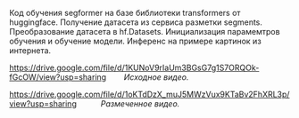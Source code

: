 Код обучения segformer на базе библиотеки transformers от huggingface. Получение датасета из сервиса разметки segments. Преобразование датасета в hf.Datasets. Инициализация парамемтров обучения и обучение модели. Инференс на примере картинок из интернета.


https://drive.google.com/file/d/1KUNoV9rIaUm3BGsG7g1S7ORQOk-fGcOW/view?usp=sharing  $~~~~~~$  _Исходное видео._

https://drive.google.com/file/d/1oKTdDzX_muJ5MWzVux9KTaBv2FhXRL3p/view?usp=sharing  $~~~~~~~~~$  _Размеченное видео._

